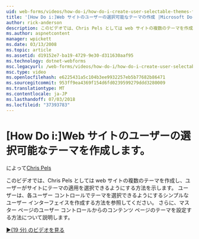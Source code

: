 ```yaml
---
uid: web-forms/videos/how-do-i/how-do-i-create-user-selectable-themes-for-a-web-site
title: '[How Do i:]Web サイトのユーザーの選択可能なテーマの作成 |Microsoft Docs'
author: rick-anderson
description: このビデオでは、Chris Pels としては web サイトの複数のテーマを作成し、ユーザーがサイトにテーマの適用を選択できるようにする方法を示します。 表示する方法.
ms.author: aspnetcontent
manager: wpickett
ms.date: 03/13/2008
ms.topic: article
ms.assetid: d19152e7-ba19-4729-9e30-d311630aaf95
ms.technology: dotnet-webforms
msc.legacyurl: /web-forms/videos/how-do-i/how-do-i-create-user-selectable-themes-for-a-web-site
msc.type: video
ms.openlocfilehash: e6225431a5c104b3ee9932257eb5b77682b86471
ms.sourcegitcommit: 953ff9ea4369f154d6fd0239599279ddd3280009
ms.translationtype: MT
ms.contentlocale: ja-JP
ms.lasthandoff: 07/03/2018
ms.locfileid: "37393783"
---
```

<a name="how-do-i-create-user-selectable-themes-for-a-web-site"></a>[How Do i:]Web サイトのユーザーの選択可能なテーマを作成します。
====================
によって[Chris Pels](https://twitter.com/chrispels)

このビデオでは、Chris Pels としては web サイトの複数のテーマを作成し、ユーザーがサイトにテーマの適用を選択できるようにする方法を示します。 ユーザーは、各ユーザー コントロールでテーマを選択できるようにするシンプルなユーザー インターフェイスを作成する方法を参照してください。 さらに、マスター ページのユーザー コントロールからのコンテンツ ページのテーマを設定する方法について説明します。

[&#9654;(19 分) のビデオを見る](https://channel9.msdn.com/Blogs/ASP-NET-Site-Videos/how-do-i-create-user-selectable-themes-for-a-web-site)
